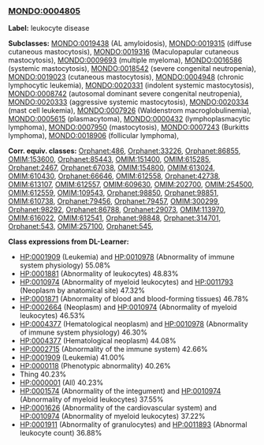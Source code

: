 
### [MONDO:0004805](http://purl.obolibrary.org/obo/MONDO_0004805)
**Label:** leukocyte disease

**Subclasses:** [MONDO:0019438](http://purl.obolibrary.org/obo/MONDO_0019438) (AL amyloidosis), [MONDO:0019315](http://purl.obolibrary.org/obo/MONDO_0019315) (diffuse cutaneous mastocytosis), [MONDO:0019316](http://purl.obolibrary.org/obo/MONDO_0019316) (Maculopapular cutaneous mastocytosis), [MONDO:0009693](http://purl.obolibrary.org/obo/MONDO_0009693) (multiple myeloma), [MONDO:0016586](http://purl.obolibrary.org/obo/MONDO_0016586) (systemic mastocytosis), [MONDO:0018542](http://purl.obolibrary.org/obo/MONDO_0018542) (severe congenital neutropenia), [MONDO:0019023](http://purl.obolibrary.org/obo/MONDO_0019023) (cutaneous mastocytosis), [MONDO:0004948](http://purl.obolibrary.org/obo/MONDO_0004948) (chronic lymphocytic leukemia), [MONDO:0020331](http://purl.obolibrary.org/obo/MONDO_0020331) (indolent systemic mastocytosis), [MONDO:0008742](http://purl.obolibrary.org/obo/MONDO_0008742) (autosomal dominant severe congenital neutropenia), [MONDO:0020333](http://purl.obolibrary.org/obo/MONDO_0020333) (aggressive systemic mastocytosis), [MONDO:0020334](http://purl.obolibrary.org/obo/MONDO_0020334) (mast cell leukemia), [MONDO:0007926](http://purl.obolibrary.org/obo/MONDO_0007926) (Waldenstrom macroglobulinemia), [MONDO:0005615](http://purl.obolibrary.org/obo/MONDO_0005615) (plasmacytoma), [MONDO:0000432](http://purl.obolibrary.org/obo/MONDO_0000432) (lymphoplasmacytic lymphoma), [MONDO:0007950](http://purl.obolibrary.org/obo/MONDO_0007950) (mastocytosis), [MONDO:0007243](http://purl.obolibrary.org/obo/MONDO_0007243) (Burkitts lymphoma), [MONDO:0018906](http://purl.obolibrary.org/obo/MONDO_0018906) (follicular lymphoma), 

**Corr. equiv. classes:** [Orphanet:486](http://www.orpha.net/ORDO/Orphanet_486), [Orphanet:33226](http://www.orpha.net/ORDO/Orphanet_33226), [Orphanet:86855](http://www.orpha.net/ORDO/Orphanet_86855), [OMIM:153600](http://purl.obolibrary.org/obo/OMIM_153600), [Orphanet:85443](http://www.orpha.net/ORDO/Orphanet_85443), [OMIM:151400](http://purl.obolibrary.org/obo/OMIM_151400), [OMIM:615285](http://purl.obolibrary.org/obo/OMIM_615285), [Orphanet:2467](http://www.orpha.net/ORDO/Orphanet_2467), [Orphanet:67038](http://www.orpha.net/ORDO/Orphanet_67038), [OMIM:154800](http://purl.obolibrary.org/obo/OMIM_154800), [OMIM:613024](http://purl.obolibrary.org/obo/OMIM_613024), [OMIM:610430](http://purl.obolibrary.org/obo/OMIM_610430), [Orphanet:66646](http://www.orpha.net/ORDO/Orphanet_66646), [OMIM:612558](http://purl.obolibrary.org/obo/OMIM_612558), [Orphanet:42738](http://www.orpha.net/ORDO/Orphanet_42738), [OMIM:613107](http://purl.obolibrary.org/obo/OMIM_613107), [OMIM:612557](http://purl.obolibrary.org/obo/OMIM_612557), [OMIM:609630](http://purl.obolibrary.org/obo/OMIM_609630), [OMIM:202700](http://purl.obolibrary.org/obo/OMIM_202700), [OMIM:254500](http://purl.obolibrary.org/obo/OMIM_254500), [OMIM:612559](http://purl.obolibrary.org/obo/OMIM_612559), [OMIM:109543](http://purl.obolibrary.org/obo/OMIM_109543), [Orphanet:98850](http://www.orpha.net/ORDO/Orphanet_98850), [Orphanet:98851](http://www.orpha.net/ORDO/Orphanet_98851), [OMIM:610738](http://purl.obolibrary.org/obo/OMIM_610738), [Orphanet:79456](http://www.orpha.net/ORDO/Orphanet_79456), [Orphanet:79457](http://www.orpha.net/ORDO/Orphanet_79457), [OMIM:300299](http://purl.obolibrary.org/obo/OMIM_300299), [Orphanet:98292](http://www.orpha.net/ORDO/Orphanet_98292), [Orphanet:86788](http://www.orpha.net/ORDO/Orphanet_86788), [Orphanet:29073](http://www.orpha.net/ORDO/Orphanet_29073), [OMIM:113970](http://purl.obolibrary.org/obo/OMIM_113970), [OMIM:616022](http://purl.obolibrary.org/obo/OMIM_616022), [OMIM:612541](http://purl.obolibrary.org/obo/OMIM_612541), [Orphanet:98848](http://www.orpha.net/ORDO/Orphanet_98848), [Orphanet:314701](http://www.orpha.net/ORDO/Orphanet_314701), [Orphanet:543](http://www.orpha.net/ORDO/Orphanet_543), [OMIM:257100](http://purl.obolibrary.org/obo/OMIM_257100), [Orphanet:545](http://www.orpha.net/ORDO/Orphanet_545), 

**Class expressions from DL-Learner:**

- [HP:0001909](http://purl.obolibrary.org/obo/HP_0001909) (Leukemia) and [HP:0010978](http://purl.obolibrary.org/obo/HP_0010978) (Abnormality of immune system physiology) 55.08%
- [HP:0001881](http://purl.obolibrary.org/obo/HP_0001881) (Abnormality of leukocytes) 48.83%
- [HP:0010974](http://purl.obolibrary.org/obo/HP_0010974) (Abnormality of myeloid leukocytes) and [HP:0011793](http://purl.obolibrary.org/obo/HP_0011793) (Neoplasm by anatomical site) 47.32%
- [HP:0001871](http://purl.obolibrary.org/obo/HP_0001871) (Abnormality of blood and blood-forming tissues) 46.78%
- [HP:0002664](http://purl.obolibrary.org/obo/HP_0002664) (Neoplasm) and [HP:0010974](http://purl.obolibrary.org/obo/HP_0010974) (Abnormality of myeloid leukocytes) 46.53%
- [HP:0004377](http://purl.obolibrary.org/obo/HP_0004377) (Hematological neoplasm) and [HP:0010978](http://purl.obolibrary.org/obo/HP_0010978) (Abnormality of immune system physiology) 46.30%
- [HP:0004377](http://purl.obolibrary.org/obo/HP_0004377) (Hematological neoplasm) 44.08%
- [HP:0002715](http://purl.obolibrary.org/obo/HP_0002715) (Abnormality of the immune system) 42.66%
- [HP:0001909](http://purl.obolibrary.org/obo/HP_0001909) (Leukemia) 41.00%
- [HP:0000118](http://purl.obolibrary.org/obo/HP_0000118) (Phenotypic abnormality) 40.26%
- Thing 40.23%
- [HP:0000001](http://purl.obolibrary.org/obo/HP_0000001) (All) 40.23%
- [HP:0001574](http://purl.obolibrary.org/obo/HP_0001574) (Abnormality of the integument) and [HP:0010974](http://purl.obolibrary.org/obo/HP_0010974) (Abnormality of myeloid leukocytes) 37.55%
- [HP:0001626](http://purl.obolibrary.org/obo/HP_0001626) (Abnormality of the cardiovascular system) and [HP:0010974](http://purl.obolibrary.org/obo/HP_0010974) (Abnormality of myeloid leukocytes) 37.22%
- [HP:0001911](http://purl.obolibrary.org/obo/HP_0001911) (Abnormality of granulocytes) and [HP:0011893](http://purl.obolibrary.org/obo/HP_0011893) (Abnormal leukocyte count) 36.88%


